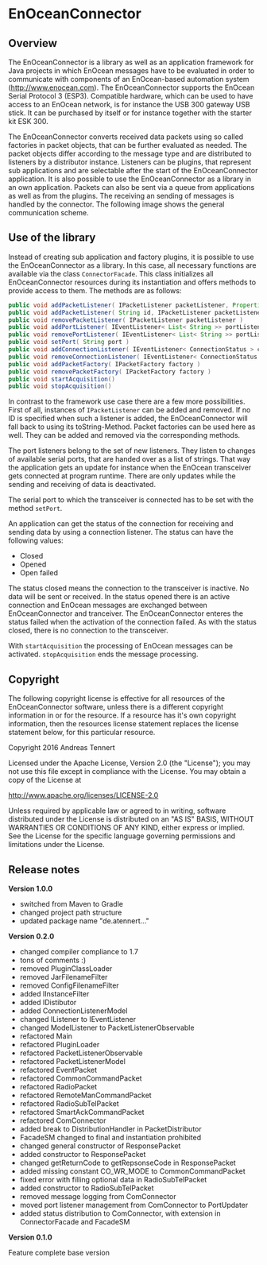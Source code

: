 # EnOceanConnector

## Overview

The EnOceanConnector is a library as well as an application framework for Java projects in which EnOcean messages have to be evaluated in order to communicate with components of an EnOcean-based automation system (http://www.enocean.com). The EnOceanConnector supports the EnOcean Serial Protocol 3 (ESP3). Compatible hardware, which can be used to have access to an EnOcean network, is for instance the USB 300 gateway USB stick. It can be purchased by itself or for instance together with the starter kit ESK 300.

The EnOceanConnector converts received data packets using so called factories in packet objects, that can be further evaluated as needed. The packet objects differ according to the message type and are distributed to listeners by a distributor instance. Listeners can be plugins, that represent sub applications and are selectable after the start of the EnOceanConnector application. It is also possible to use the EnOceanConnector as a library in an own application. Packets can also be sent via a queue from applications as well as from the plugins. The receiving an sending of messages is handled by the connector. The following image shows the general communication scheme.

## Use of the library

Instead of creating sub application and factory plugins, it is possible to use the EnOceanConnector as a library. In this case, all necessary functions are available via the class `ConnectorFacade`. This class initializes all EnOceanConnector resources during its instantiation and offers methods to provide access to them. The methods are as follows:

```java
public void addPacketListener( IPacketListener packetListener, Properties properties )
public void addPacketListener( String id, IPacketListener packetListener, Properties properties )
public void removePacketListener( IPacketListener packetListener )
public void addPortListener( IEventListener< List< String >> portListener )
public void removePortListener( IEventListener< List< String >> portListener )
public void setPort( String port )
public void addConnectionListener( IEventListener< ConnectionStatus > connectionListener )
public void removeConnectionListener( IEventListener< ConnectionStatus > connectionListener )
public void addPacketFactory( IPacketFactory factory )
public void removePacketFactory( IPacketFactory factory )
public void startAcquisition()
public void stopAcquisition()
```
In contrast to the framework use case there are a few more possibilities. First of all, instances of `IPacketListener` can be added and removed. If no ID is specified when such a listener is added, the EnOceanConnector will fall back to using its toString-Method. Packet factories can be used here as well. They can be added and removed via the corresponding methods.

The port listeners belong to the set of new listeners. They listen to changes of available serial ports, that are handed over as a list of strings. That way the application gets an update for instance when the EnOcean transceiver gets connected at program runtime. There are only updates while the sending and receiving of data is deactivated.

The serial port to which the transceiver is connected has to be set with the method `setPort`.

An application can get the status of the connection for receiving and sending data by using a connection listener. The status can have the following values:

* Closed
* Opened
* Open failed

The status closed means the connection to the transceiver is inactive. No data will be sent or received. In the status opened there is an active connection and EnOcean messages are exchanged between EnOceanConnector and tranceiver. The EnOceanConnector enteres the status failed when the activation of the connection failed. As with the status closed, there is no connection to the transceiver.

With `startAcquisition` the processing of EnOcean messages can be activated. `stopAcquisition` ends the message processing.

## Copyright

The following copyright license is effective for all resources of the EnOceanConnector software, unless there is a different copyright information in or for the resource. If a resource has it's own copyright information, then the resources license statement replaces the license statement below, for this particular resource.

Copyright 2016 Andreas Tennert

Licensed under the Apache License, Version 2.0 (the "License"); you may not use this file except in compliance with the License. You may obtain a copy of the License at

http://www.apache.org/licenses/LICENSE-2.0

Unless required by applicable law or agreed to in writing, software distributed under the License is distributed on an "AS IS" BASIS, WITHOUT WARRANTIES OR CONDITIONS OF ANY KIND, either express or implied. See the License for the specific language governing permissions and limitations under the License.

## Release notes

**Version 1.0.0**

* switched from Maven to Gradle
* changed project path structure
* updated package name "de.atennert..."

**Version 0.2.0**

* changed compiler compliance to 1.7
* tons of comments :)
* removed PluginClassLoader
* removed JarFilenameFilter
* removed ConfigFilenameFilter
* added IInstanceFilter
* added IDistibutor
* added ConnectionListenerModel
* changed IListener to IEventListener
* changed ModelListener to PacketListenerObservable
* refactored Main
* refactored PluginLoader
* refactored PacketListenerObservable
* refactored PacketListenerModel
* refactored EventPacket
* refactored CommonCommandPacket
* refactored RadioPacket
* refactored RemoteManCommandPacket
* refactored RadioSubTelPacket
* refactored SmartAckCommandPacket
* refactored ComConnector
* added break to DistributionHandler in PacketDistributor
* FacadeSM changed to final and instantiation prohibited
* changed general constructor of ResponsePacket
* added constructor to ResponsePacket
* changed getReturnCode to getRepsonseCode in ResponsePacket
* added missing constant CO_WR_MODE to CommonCommandPacket
* fixed error with filling optional data in RadioSubTelPacket
* added constructor to RadioSubTelPacket
* removed message logging from ComConnector
* moved port listener management from ComConnector to PortUpdater
* added status distribution to ComConnector, with extension in ConnectorFacade and FacadeSM

**Version 0.1.0**

Feature complete base version
